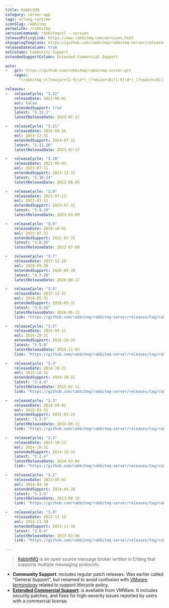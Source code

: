 ```yaml
---
title: RabbitMQ
category: server-app
tags: erlang-runtime
iconSlug: rabbitmq
permalink: /rabbitmq
versionCommand: rabbitmqctl --version
releasePolicyLink: https://www.rabbitmq.com/versions.html
changelogTemplate: https://github.com/rabbitmq/rabbitmq-server/releases/tag/v__LATEST__
releaseDateColumn: true
eolColumn: Community Support
extendedSupportColumn: Extended Commercial Support

auto:
-   git: https://github.com/rabbitmq/rabbitmq-server.git
    regex: 
      ^(rabbitmq_v(?<major>[1-9]\d*)_(?<minor>0|[1-9]\d*)_(?<patch>0|[1-9]\d*)|v(?<major>[1-9]\d*)\.(?<minor>0|[1-9]\d*)\.(?<patch>0|[1-9]\d*))$

releases:
-   releaseCycle: "3.12"
    releaseDate: 2023-06-01
    eol: false
    extendedSupport: true
    latest: "3.12.2"
    latestReleaseDate: 2023-07-17

-   releaseCycle: "3.11"
    releaseDate: 2022-09-26
    eol: 2023-12-31
    extendedSupport: 2024-07-31
    latest: "3.11.20"
    latestReleaseDate: 2023-07-17

-   releaseCycle: "3.10"
    releaseDate: 2022-05-03
    eol: 2023-07-31
    extendedSupport: 2023-12-31
    latest: "3.10.24"
    latestReleaseDate: 2023-06-05

-   releaseCycle: "3.9"
    releaseDate: 2021-07-23
    eol: 2023-01-31
    extendedSupport: 2023-07-31
    latest: "3.9.29"
    latestReleaseDate: 2023-03-09

-   releaseCycle: "3.8"
    releaseDate: 2019-10-01
    eol: 2022-07-31
    extendedSupport: 2022-07-31
    latest: "3.8.35"
    latestReleaseDate: 2022-07-09

-   releaseCycle: "3.7"
    releaseDate: 2017-11-28
    eol: 2020-09-30
    extendedSupport: 2020-09-30
    latest: "3.7.28"
    latestReleaseDate: 2020-08-17

-   releaseCycle: "3.6"
    releaseDate: 2015-12-22
    eol: 2018-05-31
    extendedSupport: 2018-05-31
    latest: "3.6.16"
    latestReleaseDate: 2018-06-13
    link: "https://github.com/rabbitmq/rabbitmq-server/releases/tag/rabbitmq_v{{'__LATEST__'|replace:'.','_'}}"

-   releaseCycle: "3.5"
    releaseDate: 2015-03-11
    eol: 2016-10-31
    extendedSupport: 2016-10-31
    latest: "3.5.8"
    latestReleaseDate: 2016-11-03
    link: "https://github.com/rabbitmq/rabbitmq-server/releases/tag/rabbitmq_v{{'__LATEST__'|replace:'.','_'}}"

-   releaseCycle: "3.4"
    releaseDate: 2014-10-21
    eol: 2015-10-31
    extendedSupport: 2015-10-31
    latest: "3.4.4"
    latestReleaseDate: 2015-02-11
    link: "https://github.com/rabbitmq/rabbitmq-server/releases/tag/rabbitmq_v{{'__LATEST__'|replace:'.','_'}}"

-   releaseCycle: "3.3"
    releaseDate: 2014-04-02
    eol: 2015-03-31
    extendedSupport: 2015-03-31
    latest: "3.3.5"
    latestReleaseDate: 2014-08-11
    link: "https://github.com/rabbitmq/rabbitmq-server/releases/tag/rabbitmq_v{{'__LATEST__'|replace:'.','_'}}"

-   releaseCycle: "3.2"
    releaseDate: 2013-10-23
    eol: 2014-10-31
    extendedSupport: 2014-10-31
    latest: "3.2.4"
    latestReleaseDate: 2014-03-04
    link: "https://github.com/rabbitmq/rabbitmq-server/releases/tag/rabbitmq_v{{'__LATEST__'|replace:'.','_'}}"

-   releaseCycle: "3.1"
    releaseDate: 2013-05-01
    eol: 2014-04-30
    extendedSupport: 2014-04-30
    latest: "3.1.5"
    latestReleaseDate: 2013-08-15
    link: "https://github.com/rabbitmq/rabbitmq-server/releases/tag/rabbitmq_v{{'__LATEST__'|replace:'.','_'}}"

-   releaseCycle: "3.0"
    releaseDate: 2012-11-19
    eol: 2013-11-30
    extendedSupport: 2013-11-30
    latest: "3.0.4"
    latestReleaseDate: 2013-03-06
    link: "https://github.com/rabbitmq/rabbitmq-server/releases/tag/rabbitmq_v{{'__LATEST__'|replace:'.','_'}}"

---
```


> [RabbitMQ](https://www.rabbitmq.com/) is an open source message broker written in Erlang that
> supports multiple messaging protocols.

- **Community Support**: includes regular patch releases. Was earlier called "General Support", but
  renamed to avoid confusion with [VMware terminology](https://tanzu.vmware.com/support/lifecycle_policy)
  related to support lifecycle policy.
- **[Extended Commercial Support](https://tanzu.vmware.com/rabbitmq)**: is available from VMWare. It includes
  security patches, and fixes for high-severity issues reported by users with a commercial license.
